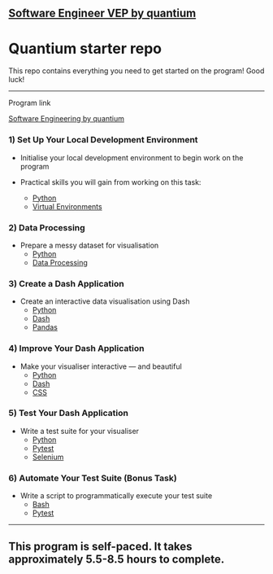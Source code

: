 ## [Software Engineer VEP by quantium](https://www.theforage.com/virtual-internships/prototype/jhiG2W9K8KLZK8nXP/quantium-software-engineering-virtual-experience-program?ref=s9me927urkpJitPMJ)

# Quantium starter repo

This repo contains everything you need to get started on the program! Good luck!


--------------------
Program link

[Software Engineering by quantium](https://www.theforage.com/virtual-internships/prototype/jhiG2W9K8KLZK8nXP/Quantium:-Software-Engineering-Virtual-Experience-Program?ref=s9me927urkpJitPMJ)

### 1) Set Up Your Local Development Environment
    
- Initialise your local development environment to begin work on the program

- Practical skills you will gain from working on this task:

   - [Python]()
   - [Virtual Environments]()

### 2) Data Processing
- Prepare a messy dataset for visualisation
  - [Python]()
  - [Data Processing]()

### 3) Create a Dash Application
- Create an interactive data visualisation using Dash
  - [Python]()
  - [Dash]()
  - [Pandas]()

### 4) Improve Your Dash Application
- Make your visualiser interactive — and beautiful
  - [Python]()
  - [Dash]()
  - [CSS]()

### 5) Test Your Dash Application
- Write a test suite for your visualiser
  - [Python]()
  - [Pytest]()
  - [Selenium]()

### 6) Automate Your Test Suite (Bonus Task)
- Write a script to programmatically execute your  test suite
  - [Bash]()
  - [Pytest]()


-------------
This program is self-paced. It takes approximately 5.5-8.5 hours to complete.
-----------
